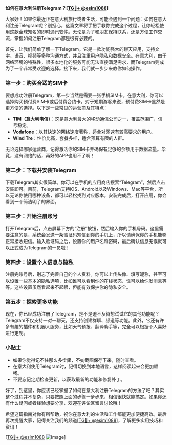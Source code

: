 **如何在意大利注册Telegram？[[TG💪+ @esim1088](https://t.me/s/esim1088)]**

大家好！如果你最近正在意大利旅行或者生活，可能会遇到一个问题：如何在意大利注册Telegram呢？别担心，这篇文章将手把手教你完成这个过程，让你轻松使用这款全球知名的即时通讯软件。无论是为了和朋友保持联系，还是方便工作交流，掌握如何注册Telegram都是很有必要的。

首先，让我们简单了解一下Telegram。它是一款功能强大的聊天应用，支持文字、语音、视频等多种沟通方式，并且注重用户隐私和数据安全。在意大利，由于网络环境的特殊性，很多本地化的服务可能无法直接满足需求，而Telegram则成为了一个非常受欢迎的选择。接下来，我们就一步步来教你如何操作。

### 第一步：购买合适的SIM卡

要想成功注册Telegram，第一步当然是需要一张手机SIM卡。在意大利，你可以选择购买预付费SIM卡或后付费合约卡。对于短期游客来说，预付费SIM卡显然是更方便的选择。以下是一些常见的运营商及其特点：

- **TIM（意大利电信）**：这是意大利最大的移动通信公司之一，覆盖范围广，信号稳定。
- **Vodafone**：以其快速的网络速度著称，适合对网速有较高要求的用户。
- **Wind Tre**：性价比高，套餐多样，适合预算有限的人群。

无论选择哪家运营商，记得激活你的SIM卡并确保有足够的余额用于数据流量。毕竟，没有网络的话，再好的APP也用不了啊！

### 第二步：下载并安装Telegram

下载Telegram其实很简单。你可以在手机的应用商店搜索“Telegram”，然后点击安装即可。目前，Telegram支持iOS、Android以及Windows、Mac等平台，所以无论你使用哪种设备，都可以轻松找到对应版本。安装完成后，打开应用，你会看到一个简洁明了的界面。

### 第三步：开始注册账号

打开Telegram后，点击屏幕下方的“注册”按钮，然后输入你的手机号码。这里需要注意的是，系统会发送一条验证码短信到你的手机上，所以请确保你的手机能够正常接收短信。输入验证码之后，设置你的用户名和密码，最后确认信息无误就可以正式成为Telegram的一员啦！

### 第四步：设置个人信息与隐私

注册完账号后，别忘了完善自己的个人资料。你可以上传头像、填写昵称，甚至可以设置一些基本的隐私选项，比如谁可以看到你的在线状态、谁可以给你发消息等等。这些设置虽然看起来不起眼，但能有效保护你的隐私安全。

### 第五步：探索更多功能

现在，你已经成功注册了Telegram，是不是迫不及待想试试它的其他功能呢？Telegram不仅支持一对一聊天，还支持创建群聊、频道等功能。此外，它还有许多有趣的插件和机器人服务，比如天气预报、翻译助手等，完全可以根据个人喜好进行定制。

### 小贴士

- 如果你觉得记不住那么多步骤，不妨截图保存下来，随时查看。
- 在意大利使用Telegram时，记得切换到本地语言，这样阅读起来会更加顺畅。
- 不要忘记定期检查更新，以获取最新的功能和修复补丁。

好了，到这里，你应该已经掌握了如何在意大利注册Telegram的方法了吧？其实整个过程并不复杂，只要按照上面的步骤一步步来，相信很快就能搞定。如果你还有什么疑问或者经验想要分享，欢迎在评论区留言讨论哦！

希望这篇指南对你有所帮助，祝你在意大利的生活和工作都能更加便捷高效。最后再次提醒大家，记得关注我们的频道[[TG💪+ @esim1088](https://t.me/s/esim1088)]，了解更多实用技巧和资讯！

[[TG💪+ @esim1088](https://t.me/s/esim1088) ![Image](https://i.postimg.cc/4NQfJmqS/Snipaste-2025-05-13-00-14-12.png)]